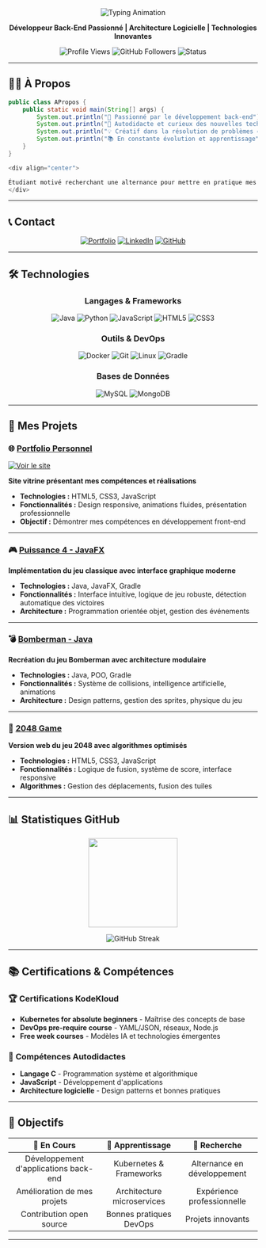 <div align="center">

<!-- Animation de bienvenue -->
<img src="https://readme-typing-svg.herokuapp.com/?font=Roboto+Mono&size=35&duration=3500&color=0077B5&center=true&vCenter=true&width=500&lines=👋+Bonjour+!+Je+suis+Ludovic;💻+Développeur+Back-end;🎓+En+recherche+d'alternance;🚀+Bienvenue+!" alt="Typing Animation" />

**Développeur Back-End Passionné | Architecture Logicielle | Technologies Innovantes**

![Profile Views](https://komarev.com/ghpvc/?username=LTherage&color=0077B5)
![GitHub Followers](https://img.shields.io/github/followers/LTherage?style=flat&color=0077B5)
![Status](https://img.shields.io/badge/🎓_Alternance_Recherchée-0077B5?style=flat)

</div>

---

## 👨‍💻 À Propos

```java
public class APropos {
    public static void main(String[] args) {
        System.out.println("🎯 Passionné par le développement back-end");
        System.out.println("🚀 Autodidacte et curieux des nouvelles technologies");
        System.out.println("💡 Créatif dans la résolution de problèmes complexes");
        System.out.println("📚 En constante évolution et apprentissage");
    }
}

<div align="center">

Étudiant motivé recherchant une alternance pour mettre en pratique mes compétences et contribuer à des projets innovants.
</div>
```
---

## 📞 Contact

<div align="center">

[![Portfolio](https://img.shields.io/badge/Portfolio-000000?style=for-the-badge&logo=about.me&logoColor=white)](https://ltherage.github.io/Portfolio/)
[![LinkedIn](https://img.shields.io/badge/LinkedIn-0077B5?style=for-the-badge&logo=linkedin&logoColor=white)](https://www.linkedin.com/in/ludovic-th%C3%A9rage/)
[![GitHub](https://img.shields.io/badge/GitHub-181717?style=for-the-badge&logo=github&logoColor=white)](https://github.com/LTherage)

</div>

---

## 🛠️ Technologies

<div align="center">

### **Langages & Frameworks**
![Java](https://img.shields.io/badge/Java-ED8B00?style=for-the-badge&logo=java&logoColor=white)
![Python](https://img.shields.io/badge/Python-3776AB?style=for-the-badge&logo=python&logoColor=white)
![JavaScript](https://img.shields.io/badge/JavaScript-F7DF1E?style=for-the-badge&logo=javascript&logoColor=black)
![HTML5](https://img.shields.io/badge/HTML5-E34F26?style=for-the-badge&logo=html5&logoColor=white)
![CSS3](https://img.shields.io/badge/CSS3-1572B6?style=for-the-badge&logo=css3&logoColor=white)

### **Outils & DevOps**
![Docker](https://img.shields.io/badge/Docker-2496ED?style=for-the-badge&logo=docker&logoColor=white)
![Git](https://img.shields.io/badge/Git-F05032?style=for-the-badge&logo=git&logoColor=white)
![Linux](https://img.shields.io/badge/Linux-FCC624?style=for-the-badge&logo=linux&logoColor=black)
![Gradle](https://img.shields.io/badge/Gradle-02303A?style=for-the-badge&logo=gradle&logoColor=white)

### **Bases de Données**
![MySQL](https://img.shields.io/badge/MySQL-005C84?style=for-the-badge&logo=mysql&logoColor=white)
![MongoDB](https://img.shields.io/badge/MongoDB-47A248?style=for-the-badge&logo=mongodb&logoColor=white)

</div>

---

## 🚀 Mes Projets

### 🌐 **[Portfolio Personnel](https://github.com/LTherage/Portfolio)**
[![Voir le site](https://img.shields.io/badge/🌐_Site_Live-0077B5?style=for-the-badge)](https://ltherage.github.io/Portfolio/)

**Site vitrine présentant mes compétences et réalisations**

- **Technologies :** HTML5, CSS3, JavaScript
- **Fonctionnalités :** Design responsive, animations fluides, présentation professionnelle
- **Objectif :** Démontrer mes compétences en développement front-end

---

### 🎮 **[Puissance 4 - JavaFX](https://github.com/LTherage/Puissance-4-)**
**Implémentation du jeu classique avec interface graphique moderne**

- **Technologies :** Java, JavaFX, Gradle
- **Fonctionnalités :** Interface intuitive, logique de jeu robuste, détection automatique des victoires
- **Architecture :** Programmation orientée objet, gestion des événements

---

### 💣 **[Bomberman - Java](https://github.com/LTherage/TP-Bomberman)**
**Recréation du jeu Bomberman avec architecture modulaire**

- **Technologies :** Java, POO, Gradle
- **Fonctionnalités :** Système de collisions, intelligence artificielle, animations
- **Architecture :** Design patterns, gestion des sprites, physique du jeu

---

### 🧩 **[2048 Game](https://github.com/LTherage/2048-Project)**
**Version web du jeu 2048 avec algorithmes optimisés**

- **Technologies :** HTML5, CSS3, JavaScript
- **Fonctionnalités :** Logique de fusion, système de score, interface responsive
- **Algorithmes :** Gestion des déplacements, fusion des tuiles

---

## 📊 Statistiques GitHub

<div align="center">

<img height="180em" src="https://github-readme-stats.vercel.app/api/top-langs/?username=LTherage&layout=compact&theme=default&hide_border=true" />

![GitHub Streak](https://streak-stats.demolab.com/?user=LTherage&theme=default&hide_border=true)

</div>

---

## 📚 Certifications & Compétences

### 🏆 **Certifications KodeKloud**
- **Kubernetes for absolute beginners** - Maîtrise des concepts de base
- **DevOps pre-require course** - YAML/JSON, réseaux, Node.js
- **Free week courses** - Modèles IA et technologies émergentes

### 🎯 **Compétences Autodidactes**
- **Langage C** - Programmation système et algorithmique
- **JavaScript** - Développement d'applications
- **Architecture logicielle** - Design patterns et bonnes pratiques

---

## 🎯 Objectifs

<div align="center">

| 🔭 **En Cours** | 🌱 **Apprentissage** | 💼 **Recherche** |
|:---------------:|:-------------------:|:----------------:|
| Développement d'applications back-end | Kubernetes & Frameworks | Alternance en développement |
| Amélioration de mes projets | Architecture microservices | Expérience professionnelle |
| Contribution open source | Bonnes pratiques DevOps | Projets innovants |

</div>

---



